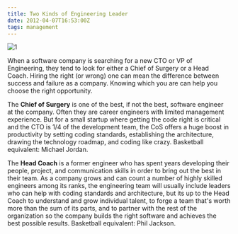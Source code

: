 ```yaml
---
title: Two Kinds of Engineering Leader
date: 2012-04-07T16:53:00Z
tags: management
---
```

![1]

When a software company is searching for a new CTO or VP of Engineering, 
they tend to look for either a Chief of Surgery or a Head Coach. Hiring 
the right (or wrong) one can mean the difference between success and 
failure as a company. Knowing which you are can help you choose the 
right opportunity.

The **Chief of Surgery** is one of the best, if not the best, software 
engineer at the company. Often they are career engineers with limited 
management experience. But for a small startup where getting the code 
right is critical and the CTO is 1/4 of the development team, the CoS 
offers a huge boost in productivity by setting coding standards, 
establishing the architecture, drawing the technology roadmap, and 
coding like crazy. Basketball equivalent: Michael Jordan.

The **Head Coach** is a former engineer who has spent years developing 
their people, project, and communication skills in order to bring out 
the best in their team. As a company grows and can count a number of 
highly skilled engineers among its ranks, the engineering team will 
usually include leaders who can help with coding standards and 
architecture, but its up to the Head Coach to understand and grow 
individual talent, to forge a team that's worth more than the sum of its 
parts, and to partner with the rest of the organization so the company 
builds the right software and achieves the best possible 
results. Basketball equivalent: Phil Jackson.

[1]: https://ggr_com.s3.amazonaws.com/images/jordan_and_jackson.png
